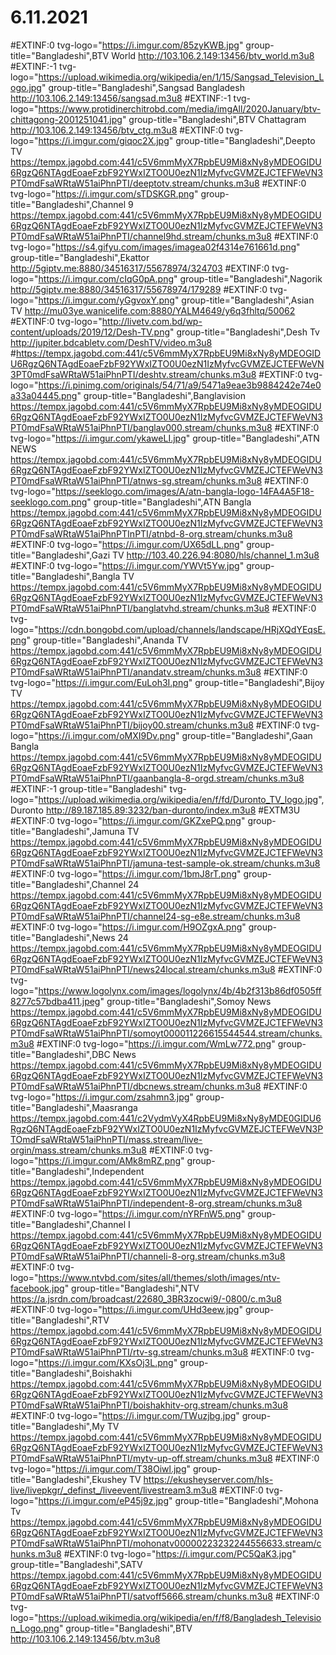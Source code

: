# 6.11.2021
#EXTINF:0 tvg-logo="https://i.imgur.com/85zyKWB.jpg" group-title="Bangladeshi",BTV World http://103.106.2.149:13456/btv_world.m3u8 #EXTINF:-1 tvg-logo="https://upload.wikimedia.org/wikipedia/en/1/15/Sangsad_Television_Logo.jpg" group-title="Bangladeshi",Sangsad Bangladesh http://103.106.2.149:13456/sangsad.m3u8 #EXTINF:-1 tvg-logo="https://www.protidinerchitrobd.com/media/imgAll/2020January/btv-chittagong-2001251041.jpg" group-title="Bangladeshi",BTV Chattagram http://103.106.2.149:13456/btv_ctg.m3u8 #EXTINF:0 tvg-logo="https://i.imgur.com/giqoc2X.jpg" group-title="Bangladeshi",Deepto TV https://tempx.jagobd.com:441/c5V6mmMyX7RpbEU9Mi8xNy8yMDEOGIDU6RgzQ6NTAgdEoaeFzbF92YWxIZTO0U0ezN1IzMyfvcGVMZEJCTEFWeVN3PT0mdFsaWRtaW51aiPhnPTI/deeptotv.stream/chunks.m3u8 #EXTINF:0 tvg-logo="https://i.imgur.com/sTDSKGR.png" group-title="Bangladeshi",Channel 9 https://tempx.jagobd.com:441/c5V6mmMyX7RpbEU9Mi8xNy8yMDEOGIDU6RgzQ6NTAgdEoaeFzbF92YWxIZTO0U0ezN1IzMyfvcGVMZEJCTEFWeVN3PT0mdFsaWRtaW51aiPhnPTI/channel9hd.stream/chunks.m3u8 #EXTINF:0 tvg-logo="https://s4.gifyu.com/images/imagea02f4314e761661d.png" group-title="Bangladeshi",Ekattor http://5giptv.me:8880/34516317/55678974/324703 #EXTINF:0 tvg-logo="https://i.imgur.com/cIqG0pA.png" group-title="Bangladeshi",Nagorik http://5giptv.me:8880/34516317/55678974/179289 #EXTINF:0 tvg-logo="https://i.imgur.com/yGgvoxY.png" group-title="Bangladeshi",Asian TV http://mu03ye.wanicelife.com:8880/YALM4649/y6q3fhltq/50062 #EXTINF:0 tvg-logo="http://livetv.com.bd/wp-content/uploads/2019/12/Desh-TV.png" group-title="Bangladeshi",Desh Tv http://jupiter.bdcabletv.com/DeshTV/video.m3u8 #https://tempx.jagobd.com:441/c5V6mmMyX7RpbEU9Mi8xNy8yMDEOGIDU6RgzQ6NTAgdEoaeFzbF92YWxIZTO0U0ezN1IzMyfvcGVMZEJCTEFWeVN3PT0mdFsaWRtaW51aiPhnPTI/deshtv.stream/chunks.m3u8 #EXTINF:0 tvg-logo="https://i.pinimg.com/originals/54/71/a9/5471a9eae3b9884242e74e0a33a04445.png" group-title="Bangladeshi",Banglavision https://tempx.jagobd.com:441/c5V6mmMyX7RpbEU9Mi8xNy8yMDEOGIDU6RgzQ6NTAgdEoaeFzbF92YWxIZTO0U0ezN1IzMyfvcGVMZEJCTEFWeVN3PT0mdFsaWRtaW51aiPhnPTI/banglav000.stream/chunks.m3u8 #EXTINF:0 tvg-logo="https://i.imgur.com/ykaweLI.jpg" group-title="Bangladeshi",ATN NEWS https://tempx.jagobd.com:441/c5V6mmMyX7RpbEU9Mi8xNy8yMDEOGIDU6RgzQ6NTAgdEoaeFzbF92YWxIZTO0U0ezN1IzMyfvcGVMZEJCTEFWeVN3PT0mdFsaWRtaW51aiPhnPTI/atnws-sg.stream/chunks.m3u8 #EXTINF:0 tvg-logo="https://seeklogo.com/images/A/atn-bangla-logo-14FA4A5F18-seeklogo.com.png" group-title="Bangladeshi",ATN Bangla https://tempx.jagobd.com:441/c5V6mmMyX7RpbEU9Mi8xNy8yMDEOGIDU6RgzQ6NTAgdEoaeFzbF92YWxIZTO0U0ezN1IzMyfvcGVMZEJCTEFWeVN3PT0mdFsaWRtaW51aiPhnPTInPTI/atnbd-8-org.stream/chunks.m3u8 #EXTINF:0 tvg-logo="https://i.imgur.com/UX65dLL.png" group-title="Bangladeshi",Gazi TV http://103.40.226.94:8080/hls/channel_1.m3u8 #EXTINF:0 tvg-logo="https://i.imgur.com/YWVt5Yw.jpg" group-title="Bangladeshi",Bangla TV https://tempx.jagobd.com:441/c5V6mmMyX7RpbEU9Mi8xNy8yMDEOGIDU6RgzQ6NTAgdEoaeFzbF92YWxIZTO0U0ezN1IzMyfvcGVMZEJCTEFWeVN3PT0mdFsaWRtaW51aiPhnPTI/banglatvhd.stream/chunks.m3u8 #EXTINF:0 tvg-logo="https://cdn.bongobd.com/upload/channels/landscape/HRjXQdYEqsE.png" group-title="Bangladeshi",Ananda TV https://tempx.jagobd.com:441/c5V6mmMyX7RpbEU9Mi8xNy8yMDEOGIDU6RgzQ6NTAgdEoaeFzbF92YWxIZTO0U0ezN1IzMyfvcGVMZEJCTEFWeVN3PT0mdFsaWRtaW51aiPhnPTI/anandatv.stream/chunks.m3u8 #EXTINF:0 tvg-logo="https://i.imgur.com/EuLoh3I.png" group-title="Bangladeshi",Bijoy TV https://tempx.jagobd.com:441/c5V6mmMyX7RpbEU9Mi8xNy8yMDEOGIDU6RgzQ6NTAgdEoaeFzbF92YWxIZTO0U0ezN1IzMyfvcGVMZEJCTEFWeVN3PT0mdFsaWRtaW51aiPhnPTI/bijoy00.stream/chunks.m3u8 #EXTINF:0 tvg-logo="https://i.imgur.com/oMXI9Dv.png" group-title="Bangladeshi",Gaan Bangla https://tempx.jagobd.com:441/c5V6mmMyX7RpbEU9Mi8xNy8yMDEOGIDU6RgzQ6NTAgdEoaeFzbF92YWxIZTO0U0ezN1IzMyfvcGVMZEJCTEFWeVN3PT0mdFsaWRtaW51aiPhnPTI/gaanbangla-8-orgd.stream/chunks.m3u8 #EXTINF:-1 group-title="Bangladeshi" tvg-logo="https://upload.wikimedia.org/wikipedia/en/f/fd/Duronto_TV_logo.jpg", Duronto http://89.187.185.89:3232/ban-duronto/index.m3u8
#EXTM3U
#EXTINF:0 tvg-logo="https://i.imgur.com/GKZxePQ.png" group-title="Bangladeshi",Jamuna TV https://tempx.jagobd.com:441/c5V6mmMyX7RpbEU9Mi8xNy8yMDEOGIDU6RgzQ6NTAgdEoaeFzbF92YWxIZTO0U0ezN1IzMyfvcGVMZEJCTEFWeVN3PT0mdFsaWRtaW51aiPhnPTI/jamuna-test-sample-ok.stream/chunks.m3u8 #EXTINF:0 tvg-logo="https://i.imgur.com/1bmJ8rT.png" group-title="Bangladeshi",Channel 24 https://tempx.jagobd.com:441/c5V6mmMyX7RpbEU9Mi8xNy8yMDEOGIDU6RgzQ6NTAgdEoaeFzbF92YWxIZTO0U0ezN1IzMyfvcGVMZEJCTEFWeVN3PT0mdFsaWRtaW51aiPhnPTI/channel24-sg-e8e.stream/chunks.m3u8 #EXTINF:0 tvg-logo="https://i.imgur.com/H9OZgxA.png" group-title="Bangladeshi",News 24 https://tempx.jagobd.com:441/c5V6mmMyX7RpbEU9Mi8xNy8yMDEOGIDU6RgzQ6NTAgdEoaeFzbF92YWxIZTO0U0ezN1IzMyfvcGVMZEJCTEFWeVN3PT0mdFsaWRtaW51aiPhnPTI/news24local.stream/chunks.m3u8 #EXTINF:0 tvg-logo="https://www.logolynx.com/images/logolynx/4b/4b2f313b86df0505ff8277c57bdba411.jpeg" group-title="Bangladeshi",Somoy News https://tempx.jagobd.com:441/c5V6mmMyX7RpbEU9Mi8xNy8yMDEOGIDU6RgzQ6NTAgdEoaeFzbF92YWxIZTO0U0ezN1IzMyfvcGVMZEJCTEFWeVN3PT0mdFsaWRtaW51aiPhnPTI/somoyt000011226615544544.stream/chunks.m3u8 #EXTINF:0 tvg-logo="https://i.imgur.com/WmLw772.png" group-title="Bangladeshi",DBC News https://tempx.jagobd.com:441/c5V6mmMyX7RpbEU9Mi8xNy8yMDEOGIDU6RgzQ6NTAgdEoaeFzbF92YWxIZTO0U0ezN1IzMyfvcGVMZEJCTEFWeVN3PT0mdFsaWRtaW51aiPhnPTI/dbcnews.stream/chunks.m3u8 #EXTINF:0 tvg-logo="https://i.imgur.com/zsahmn3.jpg" group-title="Bangladeshi",Maasranga https://tempx.jagobd.com:441/c2VydmVyX4RpbEU9Mi8xNy8yMDE0GIDU6RgzQ6NTAgdEoaeFzbF92YWxIZTO0U0ezN1IzMyfvcGVMZEJCTEFWeVN3PTOmdFsaWRtaW51aiPhnPTI/mass.stream/live-orgin/mass.stream/chunks.m3u8 #EXTINF:0 tvg-logo="https://i.imgur.com/AMk8mRZ.png" group-title="Bangladeshi",Independent https://tempx.jagobd.com:441/c5V6mmMyX7RpbEU9Mi8xNy8yMDEOGIDU6RgzQ6NTAgdEoaeFzbF92YWxIZTO0U0ezN1IzMyfvcGVMZEJCTEFWeVN3PT0mdFsaWRtaW51aiPhnPTI/independent-8-org.stream/chunks.m3u8 #EXTINF:0 tvg-logo="https://i.imgur.com/nYRFnW5.png" group-title="Bangladeshi",Channel I https://tempx.jagobd.com:441/c5V6mmMyX7RpbEU9Mi8xNy8yMDEOGIDU6RgzQ6NTAgdEoaeFzbF92YWxIZTO0U0ezN1IzMyfvcGVMZEJCTEFWeVN3PT0mdFsaWRtaW51aiPhnPTI/channeli-8-org.stream/chunks.m3u8 #EXTINF:0 tvg-logo="https://www.ntvbd.com/sites/all/themes/sloth/images/ntv-facebook.jpg" group-title="Bangladeshi",NTV https://a.jsrdn.com/broadcast/22680_3BR3zocwi9/-0800/c.m3u8 #EXTINF:0 tvg-logo="https://i.imgur.com/UHd3eew.jpg" group-title="Bangladeshi",RTV https://tempx.jagobd.com:441/c5V6mmMyX7RpbEU9Mi8xNy8yMDEOGIDU6RgzQ6NTAgdEoaeFzbF92YWxIZTO0U0ezN1IzMyfvcGVMZEJCTEFWeVN3PT0mdFsaWRtaW51aiPhnPTI/rtv-sg.stream/chunks.m3u8 #EXTINF:0 tvg-logo="https://i.imgur.com/KXsOj3L.png" group-title="Bangladeshi",Boishakhi https://tempx.jagobd.com:441/c5V6mmMyX7RpbEU9Mi8xNy8yMDEOGIDU6RgzQ6NTAgdEoaeFzbF92YWxIZTO0U0ezN1IzMyfvcGVMZEJCTEFWeVN3PT0mdFsaWRtaW51aiPhnPTI/boishakhitv-org.stream/chunks.m3u8 #EXTINF:0 tvg-logo="https://i.imgur.com/TWuzjbg.jpg" group-title="Bangladeshi",My TV https://tempx.jagobd.com:441/c5V6mmMyX7RpbEU9Mi8xNy8yMDEOGIDU6RgzQ6NTAgdEoaeFzbF92YWxIZTO0U0ezN1IzMyfvcGVMZEJCTEFWeVN3PT0mdFsaWRtaW51aiPhnPTI/mytv-up-off.stream/chunks.m3u8 #EXTINF:0 tvg-logo="https://i.imgur.com/T38Oiwl.jpg" group-title="Bangladeshi",Ekushey TV https://ekusheyserver.com/hls-live/livepkgr/_definst_/liveevent/livestream3.m3u8 #EXTINF:0 tvg-logo="https://i.imgur.com/eP45j9z.jpg" group-title="Bangladeshi",Mohona Tv https://tempx.jagobd.com:441/c5V6mmMyX7RpbEU9Mi8xNy8yMDEOGIDU6RgzQ6NTAgdEoaeFzbF92YWxIZTO0U0ezN1IzMyfvcGVMZEJCTEFWeVN3PT0mdFsaWRtaW51aiPhnPTI/mohonatv00000223232244556633.stream/chunks.m3u8 #EXTINF:0 tvg-logo="https://i.imgur.com/PC5QaK3.jpg" group-title="Bangladeshi",SATV https://tempx.jagobd.com:441/c5V6mmMyX7RpbEU9Mi8xNy8yMDEOGIDU6RgzQ6NTAgdEoaeFzbF92YWxIZTO0U0ezN1IzMyfvcGVMZEJCTEFWeVN3PT0mdFsaWRtaW51aiPhnPTI/satvoff5666.stream/chunks.m3u8 #EXTINF:0 tvg-logo="https://upload.wikimedia.org/wikipedia/en/f/f8/Bangladesh_Television_Logo.png" group-title="Bangladeshi",BTV http://103.106.2.149:13456/btv.m3u8
